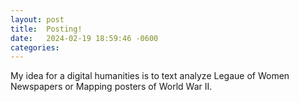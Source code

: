 ```yaml
---
layout: post
title:  Posting!
date:   2024-02-19 18:59:46 -0600
categories: 
---
```

My idea for a digital humanities is to text analyze Legaue of Women Newspapers or Mapping posters of World War II. 
